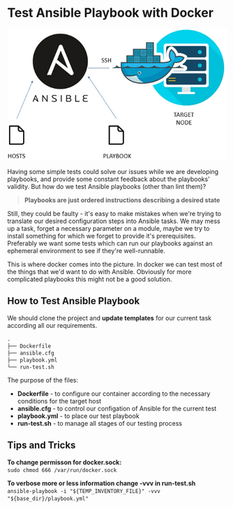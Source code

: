 # Test Ansible Playbook with Docker

![Test Ansible Playbook with Docker](/PROJECT_01/images/devops_project_01_01.jpg)  

Having some simple tests could solve our issues while we are developing playbooks, and provide some constant feedback about the playbooks' validity. But how do we test Ansible playbooks (other than lint them)?

> __Playbooks are just ordered instructions describing a desired state__

Still, they could be faulty - it's easy to make mistakes when we're trying to translate our desired configuration steps into Ansible tasks. We may mess up a task, forget a necessary parameter on a module, maybe we try to install something for which we forget to provide it's prerequisites. Preferably we want some tests which can run our playbooks against an ephemeral environment to see if they're well-runnable.

This is where docker comes into the picture. In docker we can test most of the things that we'd want to do with Ansible. Obviously for more complicated playbooks this might not be a good solution.

## How to Test Ansible Playbook
We should clone the project and **update templates** for our current task according all our requirements.
```
.
├── Dockerfile
├── ansible.cfg
├── playbook.yml
└── run-test.sh
```
The purpose of the files:
* **Dockerfile** - to configure our container according to the necessary conditions for the target host
* **ansible.cfg** - to control our configation of Ansible for the current test
* **playbook.yml** - to place our test playbook
* **run-test.sh** - to manage all stages of our testing process

## Tips and Tricks
**To change permisson for docker.sock:**  
```sudo chmod 666 /var/run/docker.sock```

**To verbose more or less information change -vvv in run-test.sh**  
```ansible-playbook -i "${TEMP_INVENTORY_FILE}" -vvv "${base_dir}/playbook.yml"```
